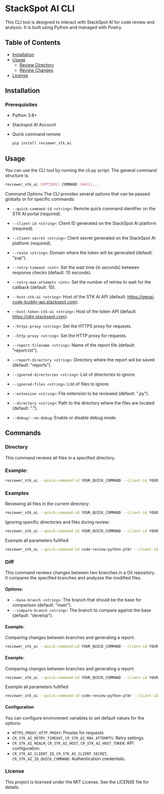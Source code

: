 # StackSpot AI CLI

This CLI tool is designed to interact with StackSpot AI for code review and analysis. It is built using Python and
managed with Poetry.

## Table of Contents

- [Installation](#installation)
- [Usage](#usage)
    - [Review Directory](#Directory)
    - [Review Changes](#Diff)    
- [License](#license)

## Installation

### Prerequisites

- Python 3.8+
- Stackspot AI Account
- Quick command remote

  ```bash
  pip install reviewer_stk_ai
  ```

## Usage

You can use the CLI tool by running the cli.py script. The general command structure is:

```bash
reviewer_stk_ai [OPTIONS] COMMAND [ARGS]...
```

Command Options
The CLI provides several options that can be passed globally or for specific commands:

- `--quick-command-id <string>`: Remote quick command identifier on the STK AI portal (required).
- `--client-id <string>`: Client ID generated on the StackSpot AI platform (required).
- `--client-secret <string>`: Client secret generated on the StackSpot AI platform (required).
- `--realm <string>`: Domain where the token will be generated (default: "zup").
- `--retry-timeout <int>`: Set the wait time (in seconds) between response checks (default: 10 seconds).
- `--retry-max-attempts <int>`: Set the number of retries to wait for the callback (default: 10).
- `--host-stk-ai <string>`: Host of the STK AI API (default: https://genai-code-buddy-api.stackspot.com).
- `--host-token-stk-ai <string>`: Host of the token API (default: https://idm.stackspot.com).
- `--https-proxy <string>`: Set the HTTPS proxy for requests.
- `--http-proxy <string>`: Set the HTTP proxy for requests.

- `--report-filename <string>`: Name of the report file (default: "report.txt").
- `--report-directory <string>`: Directory where the report will be saved (default: "reports").
- `--ignored-directories <string>`: List of directories to ignore.
- `--ignored-files <string>`: List of files to ignore.
- `--extension <string>`: File extension to be reviewed (default: ".py").
- `--directory <string>`: Path to the directory where the files are located (default: ".").
- `--debug/--no-debug`: Enable or disable debug mode.

## Commands



### Directory

This command reviews all files in a specified directory.

### Example:

```bash
reviewer_stk_ai --quick-command-id YOUR_QUICK_COMMAND --client-id YOUR_CLIENT_ID --client-secret YOUR_CLIENT_SECRET review_dir --directory ./src
```

### Examples

Reviewing all files in the current directory:

```bash
reviewer_stk_ai --quick-command-id YOUR_QUICK_COMMAND --client-id YOUR_CLIENT_ID --client-secret YOUR_CLIENT_SECRET
```

Ignoring specific directories and files during review:

```bash
reviewer_stk_ai --quick-command-id YOUR_QUICK_COMMAND --client-id YOUR_CLIENT_ID --client-secret YOUR_CLIENT_SECRET --ignored-directories .git --ignored-files config.py
```

Example all parameters fullified

``` bash
reviewer_stk_ai --quick-command-id code-review-python-ptbr --client-id YOUR_CLIENT_ID --client-secret YOUR_CLIENT_SECRET --realm zup --retry-timeout 8 --retry-max-attempts 3 --host-stk-ai http://localhost:3001 --host-token-stk-ai http://localhost:3001 --https-proxy --https-proxy --report-filename diff_report.txt --report-directory reports --ignored-directories unit_tests --ignored-files __main__.py --extension .py --directory . --debug
```

### Diff

This command reviews changes between two branches in a Git repository. It compares the specified branches and analyzes
the modified files.

#### Options:

- `--base-branch <string>`: The branch that should be the base for comparison (default: "main").
- `--compare-branch <string>`: The branch to compare against the base (default: "develop").

#### Example:

Comparing changes between branches and generating a report:

```bash
reviewer_stk_ai --quick-command-id YOUR_QUICK_COMMAND --client-id YOUR_CLIENT_ID --client-secret YOUR_CLIENT_SECRET diff --base-branch main --compare-branch feature-branch
```

#### Example:

Comparing changes between branches and generating a report:

```bash
reviewer_stk_ai --quick-command-id YOUR_QUICK_COMMAND --client-id YOUR_CLIENT_ID --client-secret YOUR_CLIENT_SECRET diff --base-branch main --compare-branch feature-branch
```

Example all parameters fullified

``` bash
reviewer_stk_ai --quick-command-id code-review-python-ptbr --client-id YOUR_CLIENT_ID --client-secret YOUR_CLIENT_SECRET --realm zup --retry-timeout 8 --retry-max-attempts 3 --host-stk-ai http://localhost:3001 --host-token-stk-ai http://localhost:3001 --https-proxy --https-proxy --report-filename diff_report.txt --report-directory reports --ignored-directories unit_tests --ignored-files __main__.py --extension .py --directory . --debug diff --base-branch main --compare-branch feature-branch
```

#### Configuration

You can configure environment variables to set default values for the options:

- `HTTPS_PROXY`, `HTTP_PROXY`: Proxies for requests.
- `CR_STK_AI_RETRY_TIMEOUT`, `CR_STK_AI_MAX_ATTEMPTS`: Retry settings.
- `CR_STK_AI_REALM`, `CR_STK_AI_HOST`, `CR_STK_AI_HOST_TOKEN`: API configuration.
- `CR_STK_AI_CLIENT_ID`, `CR_STK_AI_CLIENT_SECRET`, `CR_STK_AI_ID_QUICK_COMMAND`: Authentication credentials.

### License

This project is licensed under the MIT License. See the LICENSE file for details.